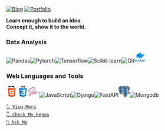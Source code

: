 [![Blog](https://img.shields.io/badge/%F0%9F%9A%80Blog-noopy.dev-blueviolet?style=for-the-badge&link=https://noopy.dev/)](https://noopy.dev/)
[![Portfolio](https://img.shields.io/badge/%F0%9F%93%84Portfolio-UP-3E53F0?style=for-the-badge&link=https://github.com/snoop2head/portfolio/blob/master/README.md)](https://github.com/snoop2head/portfolio/blob/master/README.md)

**Learn enough to build an idea.**<br>**Concept it, show it to the world.**

### Data Analysis
<div>
<img src="https://avatars1.githubusercontent.com/u/21206976?s=200&v=4" alt="Pandas" width="30px" /><img src="https://avatars0.githubusercontent.com/u/21003710?s=200&v=4" alt="Pytorch" width="30px" /><img src="https://avatars0.githubusercontent.com/u/15658638?s=200&v=4" alt="Tensorflow" width="30px" /><img src="https://avatars2.githubusercontent.com/u/365630?s=200&v=4" alt="Scikit-learn" width="30px" /><img src="https://user-images.githubusercontent.com/32125218/89159419-6c847c80-d5aa-11ea-8421-2301fbc9c917.png" alt="Git" width="30px" /><img src="https://raw.githubusercontent.com/github/explore/80688e429a7d4ef2fca1e82350fe8e3517d3494d/topics/docker/docker.png" alt="Docker" width="30px" />
</div>

### Web Languages and Tools
<div>
<img src="https://raw.githubusercontent.com/github/explore/80688e429a7d4ef2fca1e82350fe8e3517d3494d/topics/html/html.png" alt="HTML5" width="30px" /><img src="https://raw.githubusercontent.com/github/explore/80688e429a7d4ef2fca1e82350fe8e3517d3494d/topics/css/css.png" alt="CSS3" width="30px" /><img src="https://raw.githubusercontent.com/github/explore/80688e429a7d4ef2fca1e82350fe8e3517d3494d/topics/sass/sass.png" alt="Sass" width="30px" /><img src="https://user-images.githubusercontent.com/32125218/89158557-48746b80-d5a9-11ea-80c6-1dc85b29e53e.png" alt="JavaScript" width="30px" /><img src="https://avatars3.githubusercontent.com/u/27804?s=200&v=4" alt="Django" width="30px" /><img src="https://camo.githubusercontent.com/86dafd728b94c0e3c8f19a7295e87df678ed6751/68747470733a2f2f666173746170692e7469616e676f6c6f2e636f6d2f696d672f6c6f676f2d6d617267696e2f6c6f676f2d7465616c2e706e67" alt="FastAPI" height="30px" /><img src="https://raw.githubusercontent.com/github/explore/80688e429a7d4ef2fca1e82350fe8e3517d3494d/topics/postgresql/postgresql.png" alt="PostgreSQL" width="30px" /><img src="https://avatars1.githubusercontent.com/u/45120?s=200&v=4" alt="Mongodb" width="30px" />
</div>

[` 👆 View More `](https://github.com/snoop2head/portfolio/blob/master/README.md) <br>
[` 👇 Check My Repos `](https://github.com/snoop2head?tab=repositories) <br>[` 👋 Ask Me `](mailto:young_ahn@yonsei.ac.kr)

<!--- Logo Source: https://simpleicons.org/ -->
<!--- Badge Syntax: https://shields.io/ -->
<!-- Reference: https://github.com/cjaewon and https://github.com/codeSTACKr/codeSTACKr -->



